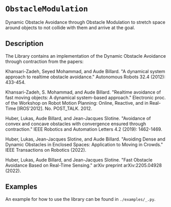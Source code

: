 # `ObstacleModulation`

Dynamic Obstacle Avoidance through Obstacle Modulation to stretch space around objects to not collide with them and arrive at the goal.

## Description

The Library contains an implementation of the Dynamic Obstacle Avoidance through contraction from the papers:


Khansari-Zadeh, Seyed Mohammad, and Aude Billard. "A dynamical system approach to realtime obstacle avoidance." Autonomous Robots 32.4 (2012): 433-454.

Khansari-Zadeh, S. Mohammad, and Aude Billard. "Realtime avoidance of fast moving objects: A dynamical system-based approach." Electronic proc. of the Workshop on Robot Motion Planning: Online, Reactive, and in Real-Time [IROS'2012]. No. POST_TALK. 2012.

Huber, Lukas, Aude Billard, and Jean-Jacques Slotine. "Avoidance of convex and concave obstacles with convergence ensured through contraction." IEEE Robotics and Automation Letters 4.2 (2019): 1462-1469.

Huber, Lukas, Jean-Jacques Slotine, and Aude Billard. "Avoiding Dense and Dynamic Obstacles in Enclosed Spaces: Application to Moving in Crowds." IEEE Transactions on Robotics (2022).

Huber, Lukas, Aude Billard, and Jean-Jacques Slotine. "Fast Obstacle Avoidance Based on Real-Time Sensing." arXiv preprint arXiv:2205.04928 (2022).


## Examples

An example for how to use the library can be found in `./examples/_.py`.